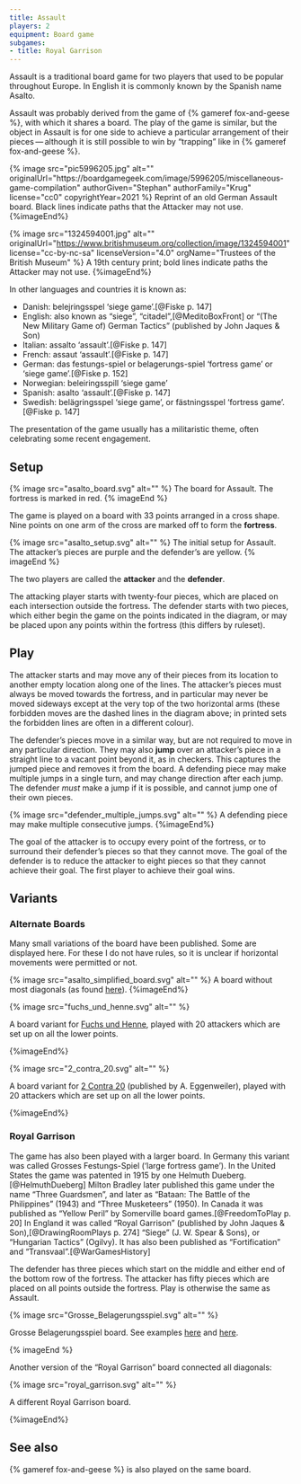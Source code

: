```yaml
---
title: Assault
players: 2
equipment: Board game
subgames:
- title: Royal Garrison
---
```


<p class="lead"><span class="aka">Assault</span> is a traditional board game for two players that used to be popular throughout Europe. In English it is commonly known by the Spanish name <span lang="es" class="aka">Asalto</span>.</p>

Assault was probably derived from the game of {% gameref fox-and-geese %}, with which it shares a board. The play of the game is similar, but the object in Assault is for one side to achieve a particular arrangement of their pieces — although it is still possible to win by “trapping” like in {% gameref fox-and-geese %}.

<div class="multi">
{% image src="pic5996205.jpg" alt="" originalUrl="https://boardgamegeek.com/image/5996205/miscellaneous-game-compilation"
    authorGiven="Stephan"
    authorFamily="Krug"
    license="cc0"
    copyrightYear=2021 %}
Reprint of an old German Assault board. Black lines indicate paths that the Attacker may not use.
{%imageEnd%}

{% image src="1324594001.jpg" alt="" originalUrl="https://www.britishmuseum.org/collection/image/1324594001" 
  license="cc-by-nc-sa" licenseVersion="4.0" orgName="Trustees of the British Museum" %}
A 19th century print; bold lines indicate paths the Attacker may not use. 
{%imageEnd%}
</div>

<!-- excerpt -->

In other languages and countries it is known as:

* Danish: <span lang="da" class="aka">belejringsspel</span> ‘siege game’.[@Fiske p. 147]
* English: also known as “<span class="aka">siege</span>”, “<span class="aka" >citadel</span>”,[@MeditoBoxFront] or “<span class="aka">(The New Military Game of) German Tactics</span>” (published by John Jaques & Son)
* Italian: <span lang="it" class="aka">assalto</span> ‘assault’.[@Fiske p. 147]
* French: <span lang="fr" class="aka">assaut</span> ‘assault’.[@Fiske p. 147]
* German: <span lang="de" class="aka">das festungs-spiel</span> or <span lang="de" class="aka">belagerungs-spiel</span> ‘fortress game’ or ‘siege game’.[@Fiske p.  152]
* Norwegian: <span lang="no" class="aka">beleiringsspill</span> ‘siege game’
* Spanish: <span lang="es" class="aka">asalto</span> ‘assault’.[@Fiske p. 147]
* Swedish: <span lang="sv" class="aka">belägringsspel</span> ‘siege game’, or <span lang="sv" class="aka">fästningsspel</span> ‘fortress game’.[@Fiske p. 147]

The presentation of the game usually has a militaristic theme, often celebrating some recent engagement.

## Setup 

{% image src="asalto_board.svg" alt="" %}
The board for Assault. The fortress is marked in red.
{% imageEnd %}

The game is played on a board with 33 points arranged in a cross shape. Nine points on one arm of the cross are marked off to form the **fortress**.

{% image src="asalto_setup.svg" alt="" %}
The initial setup for Assault. The attacker’s pieces are purple and the defender’s are yellow.
{% imageEnd %}

The two players are called the **attacker** and the **defender**.

The attacking player starts with twenty-four pieces, which are placed on each intersection outside the fortress. The defender starts with two pieces, which either begin the game on the points indicated in the diagram, or may be placed upon any points within the fortress (this differs by ruleset).

## Play

The attacker starts and may move any of their pieces from its location to another empty location along one of the lines. The attacker’s pieces must always be moved towards the fortress, and in particular may never be moved sideways except at the very top of the two horizontal arms (these forbidden moves are the dashed lines in the diagram above; in printed sets the forbidden lines are often in a different colour).

The defender’s pieces move in a similar way, but are not required to move in any particular direction. They may also **jump** over an attacker’s piece in a straight line to a vacant point beyond it, as in checkers. This captures the jumped piece and removes it from the board. A defending piece may make multiple jumps in a single turn, and may change direction after each jump. The defender *must* make a jump if it is possible, and cannot jump one of their own pieces.

{% image src="defender_multiple_jumps.svg" alt="" %}
A defending piece may make multiple consecutive jumps.
{%imageEnd%}

The goal of the attacker is to occupy every point of the fortress, or to surround their defender’s pieces so that they cannot move. The goal of the defender is to reduce the attacker to eight pieces so that they cannot achieve their goal. The first player to achieve their goal wins.

## Variants

### Alternate Boards

Many small variations of the board have been published. Some are displayed here.  For these I do not have rules, so it is unclear if horizontal movements were permitted or not.

<div class="multi wide">

{% image src="asalto_simplified_board.svg" alt="" %}
A board without most diagonals (as found [here](https://boardgamegeek.com/image/5069937/miscellaneous-game-compilation)).
{%imageEnd%}

{% image src="fuchs_und_henne.svg" alt="" %}

A board variant for [<span lang="de" class="aka">Fuchs und Henne</span>](https://web.archive.org/web/20120817104138/http://www.holznerspiele.de/anleitung.html), played with 20 attackers which are set up on all the lower points. 

{%imageEnd%}

{% image src="2_contra_20.svg" alt="" %}

A board variant for [<span lang="de" class="aka">2 Contra 20</span>](https://boardgamegeek.com/image/6417481/asalto) (published by A.  Eggenweiler), played with 20 attackers which are set up on all the lower points. 

{%imageEnd%}

</div>

### <span class="aka">Royal Garrison</span>

The game has also been played with a larger board. In Germany this variant was called <span lang="de" class="aka">Grosses Festungs-Spiel</span> (‘large fortress game’). In the United States the game was patented in 1915 by one Helmuth Dueberg.[@HelmuthDueberg] Milton Bradley later published this game under the name “<span class="aka">Three Guardsmen</span>”, and later as “<span class="aka">Bataan: The Battle of the Philippines</span>” (1943) and “<span class="aka">Three Musketeers</span>” (1950). In Canada it was published as “<span class="aka">Yellow Peril</span>” by Somerville board games.[@FreedomToPlay p. 20] In England it was called “Royal Garrison” (published by John Jaques & Son),[@DrawingRoomPlays p. 274] “Siege” (J. W. Spear & Sons), or “<span class="aka">Hungarian Tactics</span>” (Ogilvy). It has also been published as “<span class="aka">Fortification</span>” and “<span class="aka">Transvaal</span>”.[@WarGamesHistory]

The defender has three pieces which start on the middle and either end of the
bottom row of the fortress. The attacker has fifty pieces which are placed on
all points outside the fortress. Play is otherwise the same as Assault.

{% image src="Grosse_Belagerungsspiel.svg" alt="" %}

<span lang="de">Grosse Belagerungsspiel</span> board. See examples
[here](https://boardgamegeek.com/image/4378970/asalto) and
[here](https://boardgamegeek.com/image/6800504/asalto).

{% imageEnd %}

Another version of the “Royal Garrison” board connected all diagonals:

{% image src="royal_garrison.svg" alt="" %}

A different Royal Garrison board.

{%imageEnd%}

## See also

{% gameref fox-and-geese %} is also played on the same board.
